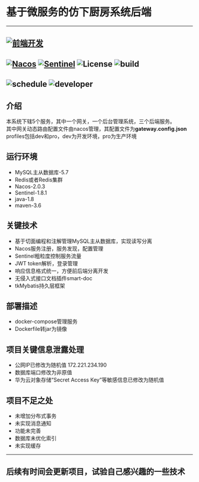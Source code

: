 # 基于微服务的仿下厨房系统后端

---
[![前端开发](https://img.shields.io/badge/%E9%93%BE%E6%8E%A5-%E5%89%8D%E7%AB%AF%E9%A1%B9%E7%9B%AE-ff69b4)](https://gitee.com/zhang-wenhaoyue/xiachufang?_from=gitee_search)
---
[![Nacos](https://img.shields.io/badge/alibaba-Nacos-critical)](https://github.com/alibaba/nacos)
[![Sentinel](https://img.shields.io/badge/alibaba-Sentinel-blue)](https://github.com/alibaba/Sentinel/)
![License](https://img.shields.io/badge/license-Apache%202-4EB1BA.svg "license")
![build](https://img.shields.io/badge/build-maven-orange "maven")
---
![schedule](https://img.shields.io/badge/schedule-unfinished-ff0000 "schedule")
![developer](https://img.shields.io/badge/developer-cyan-blueviolet "developer")
---

## 介绍

本系统下辖5个服务，其中一个网关，一个后台管理系统，三个后端服务。
<br>
其中网关动态路由配置文件由nacos管理，其配置文件为**gateway.config.json**
<br>
profiles包括dev和pro，dev为开发环境，pro为生产环境

## 运行环境

 - MySQL主从数据库-5.7
 - Redis或者Redis集群
 - Nacos-2.0.3
 - Sentinel-1.8.1
 - java-1.8
 - maven-3.6

## 关键技术

 - 基于切面编程和注解管理MySQL主从数据库，实现读写分离
 - Nacos服务注册，服务发现，配置管理
 - Sentinel粗粒度控制服务流量
 - JWT token解析，登录管理
 - 响应信息格式统一，方便前后端分离开发
 - 无侵入式接口文档插件smart-doc
 - tkMybatis持久层框架
 

## 部署描述

 - docker-compose管理服务
 - Dockerfile转jar为镜像

## 项目关键信息泄露处理

 - 公网IP已修改为随机值 172.221.234.190
 - 数据库端口修改为非原值
 - 华为云对象存储“Secret Access Key”等敏感信息已修改为随机值

## 项目不足之处

 - 未增加分布式事务
 - 未实现消息通知
 - 功能未完善
 - 数据库未优化索引
 - 未实现缓存

---

## 后续有时间会更新项目，试验自己感兴趣的一些技术